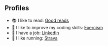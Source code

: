 ## Profiles
- 📚 I like to read: [Good reads](https://www.goodreads.com/user/show/185771751-nil-ventosa)
- 💜 I like to improve my coding skills: [Exercism](https://exercism.org/profiles/NilVentosa)
- 👷 I have a job: [LinkedIn](https://www.linkedin.com/in/nilventosa/)
- 🏃 I like running: [Strava](https://www.strava.com/athletes/33007120)
